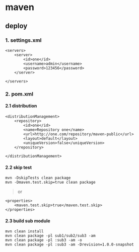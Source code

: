 # maven

## deploy

### 1. settings.xml
```
<servers>
    <server>
        <id>one</id>
        <username>admin</username>
        <password>123456</password>
    </server>

</servers>
```

### 2. pom.xml

#### 2.1 distribution
```
<distributionManagement>
    <repository>
        <id>one</id>
        <name>Repository one</name>
        <url>http://one.com/repository/maven-public</url>
        <layout>default</layout>
        <uniqueVersion>false</uniqueVersion>
    </repository>

</distributionManagement>
```

#### 2.2 skip test
```
mvn -DskipTests clean package
mvn -Dmaven.test.skip=true clean package
```
> or
```
<properties>
    <maven.test.skip>true</maven.test.skip>
</properties>
```

#### 2.3 build sub module
```
mvn clean install
mvn clean package -pl sub1/sub2/sub3 -am
mvn clean package -pl :sub3 -am -o
mvn clean package -pl :sub3 -am -Drevision=1.0.0-snapshot
```
